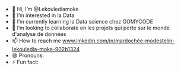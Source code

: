- 👋 Hi, I’m @Lekoulediamoke
- 👀 I’m interested in la Data
- 🌱 I’m currently learning la Data science chez GOMYCODE
- 💞️ I’m looking to collaborate on les projets qui porte sur le monde d'analyse de données
- 📫 How to reach me www.linkedin.com/in/mardochée-modestelin-lekouledia-moke-902b1324
- 😄 Pronouns: 
- ⚡ Fun fact: 

<!---
Lekoulediamoke/Lekoulediamoke is a ✨ special ✨ repository because its `README.md` (this file) appears on your GitHub profile.
You can click the Preview link to take a look at your changes.
--->

